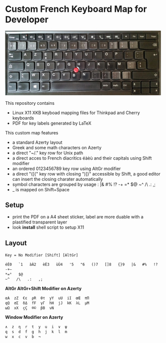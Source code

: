 # Custom French Keyboard Map for Developer

![Lenovo Keyboard](/lenovo-keyboard.jpg)

This repository contains

* Linux X11 XKB keyboad mapping files for Thinkpad and Cherry keyboards
* PDF for key labels generated by LaTeX

This custom map features

* a standard Azerty layout
* Greek and some math characters on Azerty
* a direct "~/." key row for Unix path
* a direct acces to French diacritics éàèù and their capitals using Shift modifier
* an ordered 0123456789 key row using AltGr modifier
* a direct "([{" key row with closing ")]}" accessible by Shift, a good editor can insert the closing charater automatically
* symbol characters are grouped by usage : |& #% !? -+ =* $@ ~^ /\ .: ,;
* _ is mapped on Shift+Space

## Setup

* print the PDF on a A4 sheet sticker, label are more duable with a plastified transparent layer
* look **install** shell script to setup X11

## Layout

`Key = No Modifier [Shift] [AltGr]`

```
éÉ0   `1   àÀ2   èÈ3   ùÙ4   '5   "6   ()7   []8   {}9   |&   #%   !?
-+—
*=°   $@
~^   /\   .:   ,;
```

**AltGr AltGr+Shift Modifier on Azerty**

```
αA  zZ  €ε  ρR  θτ  yY  uU  iI  œŒ  πΠ
qQ  σΣ  δΔ  fF  γΓ  hH  jJ  kK  λL  μM
ωΩ  xX  çÇ  ®©  βB  νN
```

**Window Modifier on Azerty**

```
∧  z  η  r  t  y  u  i  ∨  ψ
q  s  d  f  g  h  j  k  l  m
w  x  c  v  b  ¬
```
